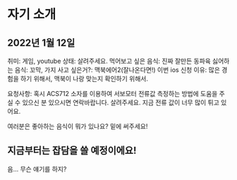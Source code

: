 # 자기 소개
## 2022년 1월 12일

취미: 게임, youtube
상태: 살려주세요.
먹어보고 싶은 음식: 진짜 잘만든 동파육
싫어하는 음식: 꼬막, 가지
사고 싶은거?: 맥북에어2(잘나온다면!)
이번 ios 신청 이유: 많은 경험을 하기 위해서, 맥북이 나랑 맞는지 확인하기 위해서.

요청사항: 혹시 ACS712 소자를 이용하여 서보모터 전류값 측정하는 방법에 도움을 주실 수 있으신 분 있으시면 연락바랍니다. 살려주세요. 지금 전류 값이 너무 많이 튀고 있어요.

여러분은 좋아하는 음식이 뭐가 있나요? 밑에 써주세요!

## 지금부터는 잡담을 쓸 예정이에요!
음... 무슨 얘기를 하지?